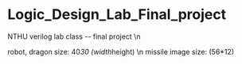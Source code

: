 # Logic_Design_Lab_Final_project
NTHU verilog lab class -- final project \n

robot, dragon size: 40*30 (width*height) \n
missile image size: (56*12)
